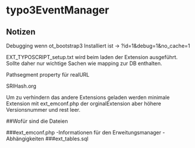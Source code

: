 # typo3EventManager


## Notizen


Debugging wenn ot_bootstrap3 Installiert ist -> 
 	?id=1&debug=1&no_cache=1



EXT_TYPOSCRIPT_setup.txt wird beim laden der Extension ausgeführt. Sollte daher nur wichtige Sachen wie mapping zur DB enthalten. 

Pathsegment property für realURL 

SRIHash.org


Um zu verhindern das andere Extensions geladen werden minimale Extension mit ext_emconf.php der orginalExtension aber höhere Versionsnummer und rest leer.

##Wofür sind die Dateien

  ###ext_emconf.php 
	-Informationen für den Erweitungsmanager 
	-Abhängigkeiten
  ###ext_tables.sql	
  
  
 



	









